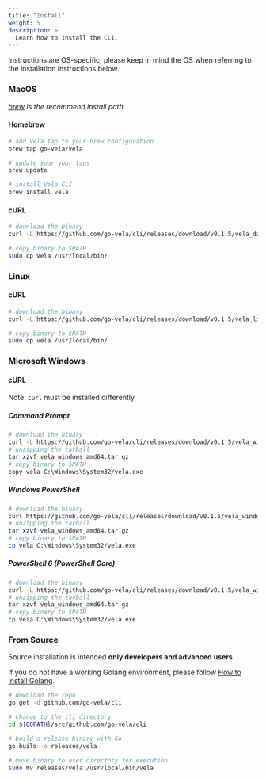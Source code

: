 ```yaml
---
title: "Install"
weight: 5
description: >
  Learn how to install the CLI.
---
```


Instructions are OS-specific, please keep in mind the OS when referring to the installation instructions below.

### MacOS

_[brew](https://brew.sh/) is the recommend install path_

#### Homebrew

```sh
# add Vela tap to your brew configuration
brew tap go-vela/vela

# update your your taps
brew update

# install Vela CLI
brew install vela
```

#### cURL

```sh
# download the binary
curl -L https://github.com/go-vela/cli/releases/download/v0.1.5/vela_darwin_amd64.tar.gz | tar zx

# copy binary to $PATH
sudo cp vela /usr/local/bin/
```

### Linux

#### cURL

```sh
# download the binary
curl -L https://github.com/go-vela/cli/releases/download/v0.1.5/vela_linux_amd64.tar.gz | tar zx

# copy binary to $PATH
sudo cp vela /usr/local/bin/
```

### Microsoft Windows

#### cURL

Note: `curl` must be installed differently

##### Command Prompt

```sh
# download the binary
curl -L https://github.com/go-vela/cli/releases/download/v0.1.5/vela_windows_amd64.tar.gz --output vela_windows_amd64.tar.gz
# unzipping the tarball
tar xzvf vela_windows_amd64.tar.gz
# copy binary to $PATH
copy vela C:\Windows\System32/vela.exe
```

##### Windows PowerShell

```sh
# download the binary
curl https://github.com/go-vela/cli/releases/download/v0.1.5/vela_windows_amd64.tar.gz -OutFile vela_windows_amd64.tar.gz
# unzipping the tarball
tar xzvf vela_windows_amd64.tar.gz
# copy binary to $PATH
cp vela C:\Windows\System32/vela.exe
```

##### PowerShell 6 (PowerShell Core)

```sh
# download the binary
curl -L https://github.com/go-vela/cli/releases/download/v0.1.5/vela_windows_amd64.tar.gz --output vela_windows_amd64.tar.gz
# unzipping the tarball
tar xzvf vela_windows_amd64.tar.gz
# copy binary to $PATH
cp vela C:\Windows\System32/vela.exe
```

### From Source

Source installation is intended **only developers and advanced users**.

If you do not have a working Golang environment, please follow [How to install Golang](https://golang.org/doc/install).

```sh
# download the repo
go get -d github.com/go-vela/cli

# change to the cli directory
cd ${GOPATH}/src/github.com/go-vela/cli

# build a release binary with Go
go build -o releases/vela

# move binary to user directory for execution
sudo mv releases/vela /usr/local/bin/vela
```
